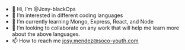 - 👋 Hi, I’m @Josy-blackOps
- 👀 I’m interested in different coding languages
- 🌱 I’m currently learning Mongo, Express, React, and Node
- 💞️ I’m looking to collaborate on any work that will help me learn more about the above languages.
- 📫 How to reach me josy.mendez@soco-youth.com

<!---
Josy-blackOps/Josy-blackOps is a ✨ special ✨ repository because its `README.md` (this file) appears on your GitHub profile.
You can click the Preview link to take a look at your changes.
--->
